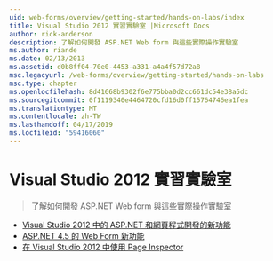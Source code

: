 ```yaml
---
uid: web-forms/overview/getting-started/hands-on-labs/index
title: Visual Studio 2012 實習實驗室 |Microsoft Docs
author: rick-anderson
description: 了解如何開發 ASP.NET Web form 與這些實際操作實驗室
ms.author: riande
ms.date: 02/13/2013
ms.assetid: d0b8ff04-70e0-4453-a331-a4a4f57d72a8
msc.legacyurl: /web-forms/overview/getting-started/hands-on-labs
msc.type: chapter
ms.openlocfilehash: 8d41668b9302f6e775bba0d2cc661dc54e38a5dc
ms.sourcegitcommit: 0f1119340e4464720cfd16d0ff15764746ea1fea
ms.translationtype: MT
ms.contentlocale: zh-TW
ms.lasthandoff: 04/17/2019
ms.locfileid: "59416060"
---
```

# <a name="visual-studio-2012-hands-on-labs"></a>Visual Studio 2012 實習實驗室

> 了解如何開發 ASP.NET Web form 與這些實際操作實驗室


- [Visual Studio 2012 中的 ASP.NET 和網頁程式開發的新功能](whats-new-in-aspnet-and-web-development-in-visual-studio-2012.md)
- [ASP.NET 4.5 的 Web Form 新功能](whats-new-in-web-forms-in-aspnet-45.md)
- [在 Visual Studio 2012 中使用 Page Inspector](using-page-inspector-in-visual-studio-2012.md)
